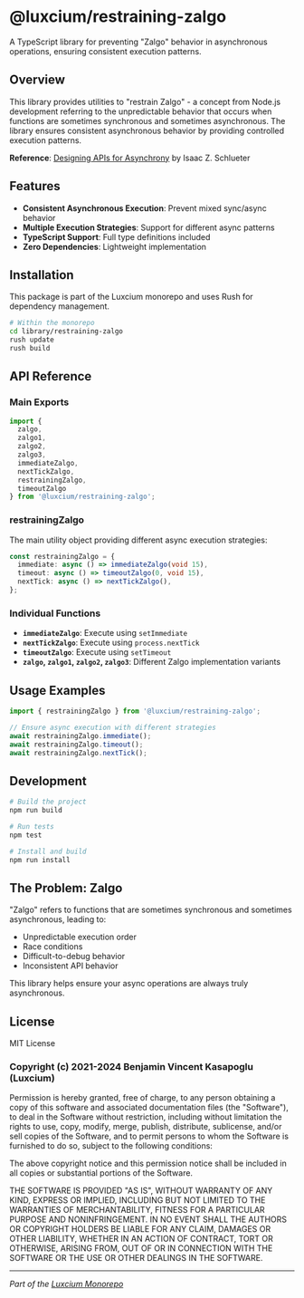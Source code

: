 # @luxcium/restraining-zalgo

A TypeScript library for preventing "Zalgo" behavior in asynchronous operations, ensuring consistent execution patterns.

## Overview

This library provides utilities to "restrain Zalgo" - a concept from Node.js development referring to the unpredictable behavior that occurs when functions are sometimes synchronous and sometimes asynchronous. The library ensures consistent asynchronous behavior by providing controlled execution patterns.

**Reference**: [Designing APIs for Asynchrony](https://blog.izs.me/2013/08/designing-apis-for-asynchrony) by Isaac Z. Schlueter

## Features

- **Consistent Asynchronous Execution**: Prevent mixed sync/async behavior
- **Multiple Execution Strategies**: Support for different async patterns
- **TypeScript Support**: Full type definitions included
- **Zero Dependencies**: Lightweight implementation

## Installation

This package is part of the Luxcium monorepo and uses Rush for dependency management.

```bash
# Within the monorepo
cd library/restraining-zalgo
rush update
rush build
```

## API Reference

### Main Exports

```typescript
import {
  zalgo,
  zalgo1,
  zalgo2,
  zalgo3,
  immediateZalgo,
  nextTickZalgo,
  restrainingZalgo,
  timeoutZalgo
} from '@luxcium/restraining-zalgo';
```

### restrainingZalgo

The main utility object providing different async execution strategies:

```typescript
const restrainingZalgo = {
  immediate: async () => immediateZalgo(void 15),
  timeout: async () => timeoutZalgo(0, void 15),
  nextTick: async () => nextTickZalgo(),
};
```

### Individual Functions

- **`immediateZalgo`**: Execute using `setImmediate`
- **`nextTickZalgo`**: Execute using `process.nextTick`
- **`timeoutZalgo`**: Execute using `setTimeout`
- **`zalgo`, `zalgo1`, `zalgo2`, `zalgo3`**: Different Zalgo implementation variants

## Usage Examples

```typescript
import { restrainingZalgo } from '@luxcium/restraining-zalgo';

// Ensure async execution with different strategies
await restrainingZalgo.immediate();
await restrainingZalgo.timeout();
await restrainingZalgo.nextTick();
```

## Development

```bash
# Build the project
npm run build

# Run tests
npm test

# Install and build
npm run install
```

## The Problem: Zalgo

"Zalgo" refers to functions that are sometimes synchronous and sometimes asynchronous, leading to:

- Unpredictable execution order
- Race conditions
- Difficult-to-debug behavior
- Inconsistent API behavior

This library helps ensure your async operations are always truly asynchronous.

## License

MIT License

### Copyright (c) 2021-2024 Benjamin Vincent Kasapoglu (Luxcium)

Permission is hereby granted, free of charge, to any person obtaining a copy of this software and associated documentation files (the "Software"), to deal in the Software without restriction, including without limitation the rights to use, copy, modify, merge, publish, distribute, sublicense, and/or sell copies of the Software, and to permit persons to whom the Software is furnished to do so, subject to the following conditions:

The above copyright notice and this permission notice shall be included in all copies or substantial portions of the Software.

THE SOFTWARE IS PROVIDED "AS IS", WITHOUT WARRANTY OF ANY KIND, EXPRESS OR IMPLIED, INCLUDING BUT NOT LIMITED TO THE WARRANTIES OF MERCHANTABILITY, FITNESS FOR A PARTICULAR PURPOSE AND NONINFRINGEMENT. IN NO EVENT SHALL THE AUTHORS OR COPYRIGHT HOLDERS BE LIABLE FOR ANY CLAIM, DAMAGES OR OTHER LIABILITY, WHETHER IN AN ACTION OF CONTRACT, TORT OR OTHERWISE, ARISING FROM, OUT OF OR IN CONNECTION WITH THE SOFTWARE OR THE USE OR OTHER DEALINGS IN THE SOFTWARE.

---

*Part of the [Luxcium Monorepo](../../README.md)*
